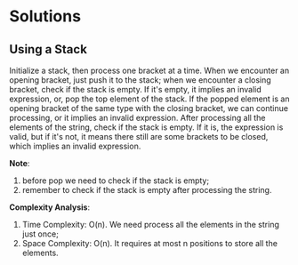 # Solutions

## Using a Stack

Initialize a stack, then process one bracket at a time. When we encounter an opening bracket, just push it to the stack; when we encounter a closing bracket, check if the stack is empty. If it's empty, it implies an invalid expression, or, pop the top element of the stack. If the popped element is an opening bracket of the same type with the closing bracket, we can continue processing, or it implies an invalid expression. After processing all the elements of the string, check if the stack is empty. If it is, the expression is valid, but if it's not, it means there still are some brackets to be closed, which implies an invalid expression.

**Note**:
1. before pop we need to check if the stack is empty;
1. remember to check if the stack is empty after processing the string.

**Complexity Analysis**:
1. Time Complexity: O(n). We need process all the elements in the string just once;
1. Space Complexity: O(n). It requires at most n positions to store all the elements.

